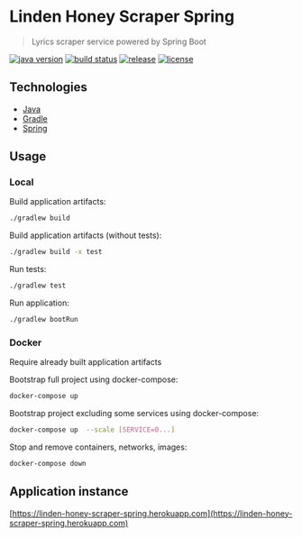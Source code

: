 # Linden Honey Scraper Spring

> Lyrics scraper service powered by Spring Boot

[![java version][java-image]][java-url]
[![build status][ci-image]][ci-url]
[![release][release-image]][release-url]
[![license][license-image]][license-url]

[java-image]: https://img.shields.io/badge/java->=11-brightgreen.svg?style=flat-square
[java-url]: http://www.oracle.com/technetwork/java/javase/downloads/index.html
[release-image]: https://img.shields.io/github/release/linden-honey/linden-honey-scraper-spring.svg?style=flat-square
[release-url]: https://github.com/linden-honey/linden-honey-scraper-spring/releases
[ci-image]: https://img.shields.io/github/workflow/status/linden-honey/linden-honey-scraper-spring/CI?style=flat-square
[ci-url]: https://github.com/linden-honey/linden-honey-scraper-spring/actions
[license-image]: https://img.shields.io/github/license/mashape/apistatus.svg?style=flat-square
[license-url]: https://github.com/linden-honey/linden-honey-scraper-spring/blob/master/LICENSE

## Technologies

- [Java](https://openjdk.java.net/)
- [Gradle](https://gradle.org/)
- [Spring](https://spring.io/)

## Usage

### Local

Build application artifacts:

```bash
./gradlew build
```

Build application artifacts (without tests):

```bash
./gradlew build -x test
```

Run tests:

```bash
./gradlew test
```

Run application:

```bash
./gradlew bootRun
```

### Docker

Require already built application artifacts

Bootstrap full project using docker-compose:

```bash
docker-compose up
```

Bootstrap project excluding some services using docker-compose:

```bash
docker-compose up  --scale [SERVICE=0...]
```

Stop and remove containers, networks, images:

```bash
docker-compose down
```

## Application instance

[https://linden-honey-scraper-spring.herokuapp.com](https://linden-honey-scraper-spring.herokuapp.com)
